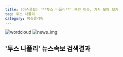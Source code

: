 ```yaml
---
title: (이슈클립) '**투스 나폴리**' 관련 이슈, 기사 모아 보기
tag: 투스 나폴리
category: 이슈클리핑
---
```

![wordcloud](https://s3.ap-northeast-2.amazonaws.com/lyrics101-wordcloud/2018-09-30-1538238330.png)
![news_img](https://user-images.githubusercontent.com/42597476/44507050-1206f400-a6e4-11e8-8d98-7ffbfebb353f.png)
## **'**투스 나폴리**'** 뉴스속보 검색결과

